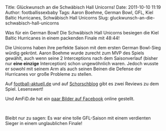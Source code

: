 Title: Glückwunsch an die Schwäbisch Hall Unicorns!
Date: 2011-10-10 11:19
Author: footballissexbaby
Tags: Aaron Boehme, German Bowl, GFL, Kiel Baltic Hurricanes, Schwäbisch Hall Unicorns
Slug: gluckwunsch-an-die-schwabisch-hall-unicorns

Was für ein German Bowl! Die Schwäbisch Hall Unicorns besiegen die Kiel
Baltic Hurricanes in einem packenden Finale mit 48:44!

Die Unicorns haben ihre perfekte Saison mit dem ersten German Bowl-Sieg
würdig gekrönt. Aaron Boehme wurde zurecht zum MVP des Spiels gewählt,
auch wenn seine 2 Interceptions nach dem Saisonverlauf (bisher nur
**eine einzige** Interception) schon ungewöhnlich waren. Jedoch wusste
er sowohl mit seinem Arm als auch seinen Beinen die Defense der
Hurricanes vor große Probleme zu stellen.

Auf [football-aktuell.de][] und auf [Schorschblog][] gibt es zwei
Reviews zu dem Spiel. Lesenswert!

Und AmFiD.de hat ein [paar Bilder auf Facebook][] online gestellt.

 

Bleibt nur zu sagen: Es war eine tolle GFL-Saison mit einem verdienten
Sieger in einem unglaublichen Finale!

  [football-aktuell.de]: http://football-aktuell.de/cgi-bin/news.pl?artikel=13181008835010&rubrik=50
  [Schorschblog]: http://schorschblog.blogspot.com/2011/10/perfect-green-schwabisch-hall-unicorns.html
  [paar Bilder auf Facebook]: http://www.facebook.com/media/set/?set=a.10150332045464160.352549.156020439159&type=3
